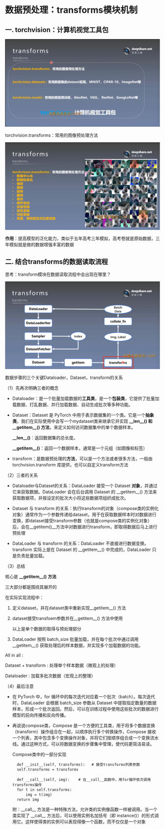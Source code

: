 # 数据预处理：transforms模块机制
## 一. torchvision：计算机视觉工具包
![1](docs/知识库/计算机和硬件/折叠/ai-self-learning-main/从python开始的ai学习/深度学习%20pytorch/6.数据预处理：transforms模块机制/pcs/1.png "1")

torchvision.transforms：常用的图像预处理方法

![2](docs/知识库/计算机和硬件/折叠/ai-self-learning-main/从python开始的ai学习/深度学习%20pytorch/6.数据预处理：transforms模块机制/pcs/2.png)

**作用**：提高模型的泛化能力，类似于五年高考三年模拟，高考卷就是原始数据，三年模拟就是做的数据增强丰富的数据

## 二. 结合transforms的数据读取流程
思考：transform模块在数据读取流程中会出现在哪里？

![3](docs/知识库/计算机和硬件/折叠/ai-self-learning-main/从python开始的ai学习/深度学习%20pytorch/6.数据预处理：transforms模块机制/pcs/3.png "3")

数据步骤的三个关键Dataloader，Dataset，transform的关系

（1）先再次明确三者的概念
- Dataloader：是一个批量加载数据的**工具类**，是一个**包装类**，它提供了批量加载数据、打乱数据、并行加载数据、自动生成批次等多种功能。
- Dataset：Dataset 是 PyTorch 中用于表示数据集的一个类。它是一个**抽象类**，我们在实际使用中会写一个mydataset类来继承它并实现 **\_\_len\_\_() 和 \_\_getitem\_\_() 方法**，来定义如何访问数据集中的单个数据样本。

    **\_\_len\_\_()**：返回数据集的总长度。

    **\_\_getitem\_\_()**：返回一个数据样本，通常是一个元组（如图像和标签）
- transform：是数据预处理的**方法**，可以是一个方法或者很多方法，一般由 torchvision.transform 库提供，也可以自定义transform方法

（2）三者的关系

- Dataloader与Dataset的关系：DataLoader 接受一个 Dataset **对象**，并通过它来获取数据。DataLoader 会在后台调用 Dataset 的 \_\_getitem\_\_() 方法来获取数据项，并按设定的批次大小将这些数据项组织成批次。

- Dataset 与 transform 的关系：执行transform的对象（compose类的实例化对象）通常作为一个参数传递给dataset，用于在获取数据样本时对数据进行变换，即dataset接受transform参数（也就是compose类的实例化对象）后，会在\_\_getitem()\_\_方法中对数据进行transform，即取得数据后马上进行预处理

- DataLoader 与 transform 的关系：DataLoader 不直接进行数据变换。transform 实际上是在 Dataset 的 \_\_getitem\_\_() 中完成的，DataLoader 只是负责批量加载。

（3）总结

核心是 **\_\_getitem\_\_() 方法**

三大部分都是围绕其展开的

在实际实现流程中：

1. 定义dataset，并在dataset类中重新实现\_\_getitem\_\_() 方法
2. dataset接受transfoem参数并在\_\_getitem\_\_() 方法中使用
    
    以上是单个数据的取得与预处理部分
3. DataLoader 按照 batch_size 批量加载，并在每个批次中通过调用 \_\_getitem\_\_() 获取处理后的样本数据，并实现多个加载数据的功能。

All in all :

Dataset + transform : 处理单个样本数据（微观上的处理）

Dataloader : 加载多批次数据（宏观上的整理）

（4）最后注意

- 在 PyTorch 中，for 循环中的每次迭代对应着一个批次（batch）。每次迭代时，DataLoader 会根据 batch_size 参数从 Dataset 中提取指定数量的数据样本，形成一个批次返回。然后，可以在训练过程中使用这些批次的数据进行模型的前向传播和反向传播。
- 再说说compose类，Compose 是一个方便的工具类，用于将多个数据变换（transform）操作组合在一起，以顺序执行多个转换操作，Compose 接收一个列表，其中包含多个变换操作对象，并将它们按顺序组合成一个变换流水线。通过这种方式，可以将数据变换的步骤集中管理，使代码更简洁易读。

    Compose类中的一部分实现

        def __init__(self, transforms):   # 接受transforms列表参数
        self.transforms = transforms

        def __call__(self, img):    # 在__call__函数中，用for循环依次调用transforms操作
        for t in self.transforms:
            img = t(img)
        return img

    附：\_\_call\_\_ 方法是一种特殊方法，允许类的实例像函数一样被调用。当一个类实现了 \_\_call\_\_ 方法后，可以使用实例名加括号（即 instance()）的形式调用它。这样使得类的实例可以表现得像一个函数，而不仅仅是一个对象